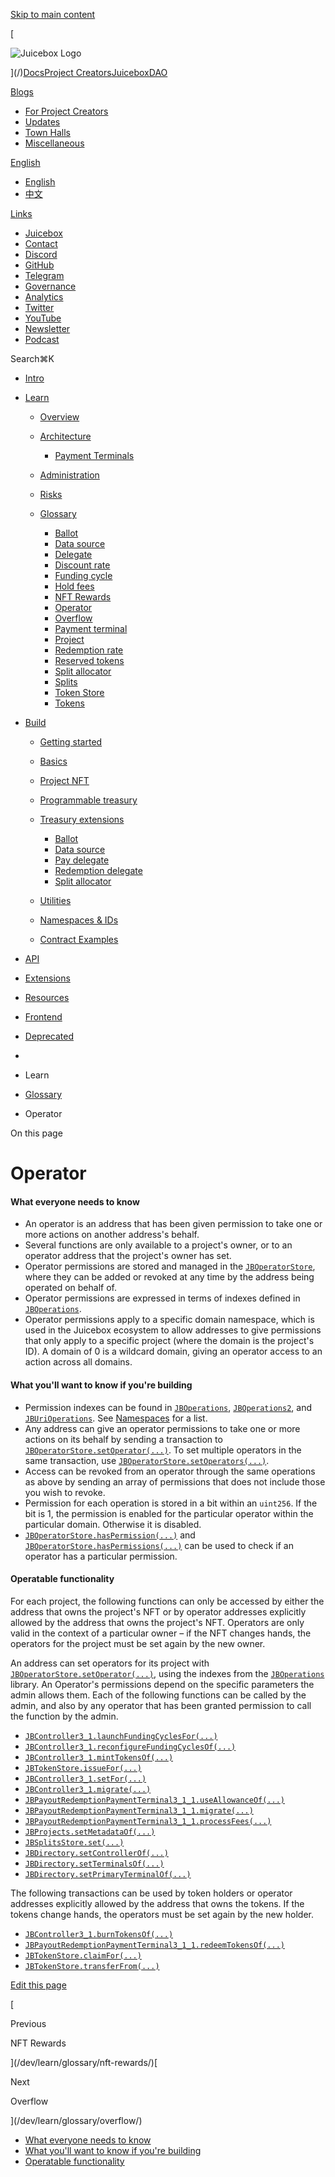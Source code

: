 [Skip to main content](#__docusaurus_skipToContent_fallback)

[

![Juicebox Logo](https://docs.juicebox.money/dev/learn/glossary/operator//img/logo/main-logo-black.svg)

](/)[Docs](/dev/)[Project Creators](/user/)[JuiceboxDAO](/dao/)

[Blogs](/blogs/)

- [For Project Creators](/blog/)
- [Updates](/updates/)
- [Town Halls](/town-hall/)
- [Miscellaneous](/misc/)

[English](#)

- [English](/dev/learn/glossary/operator/)
- [中文](/zh/dev/learn/glossary/operator/)

[Links](#)

- [Juicebox](https://juicebox.money)
- [Contact](https://juicebox.money/contact)
- [Discord](https://discord.gg/juicebox)
- [GitHub](https://github.com/jbx-protocol)
- [Telegram](https://t.me/jbx_eth)
- [Governance](https://jbdao.org)
- [Analytics](/dao/reference/analytics/)
- [Twitter](https://twitter.com/juiceboxETH)
- [YouTube](https://www.youtube.com/c/JuiceboxDAO/)
- [Newsletter](https://subscribepage.io/juicenews)
- [Podcast](https://anchor.fm/thejuicecast)

Search⌘K

- [Intro](/dev/)
- [Learn](#)
    
    - [Overview](/dev/learn/overview/)
    - [Architecture](/dev/learn/architecture/)
        
        - [Payment Terminals](/dev/learn/architecture/terminals/)
    - [Administration](/dev/learn/administration/)
    - [Risks](/dev/learn/risks/)
    - [Glossary](/dev/learn/glossary/)
        
        - [Ballot](/dev/learn/glossary/ballot/)
        - [Data source](/dev/learn/glossary/data-source/)
        - [Delegate](/dev/learn/glossary/delegate/)
        - [Discount rate](/dev/learn/glossary/discount-rate/)
        - [Funding cycle](/dev/learn/glossary/funding-cycle/)
        - [Hold fees](/dev/learn/glossary/hold-fees/)
        - [NFT Rewards](/dev/learn/glossary/nft-rewards/)
        - [Operator](/dev/learn/glossary/operator/)
        - [Overflow](/dev/learn/glossary/overflow/)
        - [Payment terminal](/dev/learn/glossary/payment-terminal/)
        - [Project](/dev/learn/glossary/project/)
        - [Redemption rate](/dev/learn/glossary/redemption-rate/)
        - [Reserved tokens](/dev/learn/glossary/reserved-tokens/)
        - [Split allocator](/dev/learn/glossary/split-allocator/)
        - [Splits](/dev/learn/glossary/splits/)
        - [Token Store](/dev/learn/glossary/token-store/)
        - [Tokens](/dev/learn/glossary/tokens/)
- [Build](#)
    
    - [Getting started](/dev/build/getting-started/)
    - [Basics](/dev/build/basics/)
    - [Project NFT](/dev/build/project-nft/)
    - [Programmable treasury](/dev/build/programmable-treasury/)
    - [Treasury extensions](/dev/build/treasury-extensions/)
        
        - [Ballot](/dev/build/treasury-extensions/ballot/)
        - [Data source](/dev/build/treasury-extensions/data-source/)
        - [Pay delegate](/dev/build/treasury-extensions/pay-delegate/)
        - [Redemption delegate](/dev/build/treasury-extensions/redemption-delegate/)
        - [Split allocator](/dev/build/treasury-extensions/split-allocator/)
    - [Utilities](#)
        
    - [Namespaces & IDs](/dev/build/namespace/)
    - [Contract Examples](/dev/build/examples/)
- [API](#)
    
- [Extensions](#)
    
- [Resources](#)
    
- [Frontend](/dev/frontend/)
    
- [Deprecated](#)
    

- [](/)
- Learn
- [Glossary](/dev/learn/glossary/)
- Operator

On this page

# Operator

#### What everyone needs to know[​](#what-everyone-needs-to-know "Direct link to What everyone needs to know")

- An operator is an address that has been given permission to take one or more actions on another address's behalf.
- Several functions are only available to a project's owner, or to an operator address that the project's owner has set.
- Operator permissions are stored and managed in the [`JBOperatorStore`](/dev/api/contracts/jboperatorstore/), where they can be added or revoked at any time by the address being operated on behalf of.
- Operator permissions are expressed in terms of indexes defined in [`JBOperations`](/dev/api/libraries/jboperations/).
- Operator permissions apply to a specific domain namespace, which is used in the Juicebox ecosystem to allow addresses to give permissions that only apply to a specific project (where the domain is the project's ID). A domain of 0 is a wildcard domain, giving an operator access to an action across all domains.

#### What you'll want to know if you're building[​](#what-youll-want-to-know-if-youre-building "Direct link to What you'll want to know if you're building")

- Permission indexes can be found in [`JBOperations`](/dev/api/libraries/jboperations/), [`JBOperations2`](/dev/api/libraries/jboperations2/), and [`JBUriOperations`](/dev/extensions/juice-token-resolver/libraries/jburioperations/). See [Namespaces](/dev/build/namespace/#operator-indices) for a list.
- Any address can give an operator permissions to take one or more actions on its behalf by sending a transaction to [`JBOperatorStore.setOperator(...)`](/dev/api/contracts/jboperatorstore/write/setoperator/). To set multiple operators in the same transaction, use [`JBOperatorStore.setOperators(...)`](/dev/api/contracts/jboperatorstore/write/setoperators/).
- Access can be revoked from an operator through the same operations as above by sending an array of permissions that does not include those you wish to revoke.
- Permission for each operation is stored in a bit within an `uint256`. If the bit is 1, the permission is enabled for the particular operator within the particular domain. Otherwise it is disabled.
- [`JBOperatorStore.hasPermission(...)`](/dev/api/contracts/jboperatorstore/read/haspermission/) and [`JBOperatorStore.hasPermissions(...)`](/dev/api/contracts/jboperatorstore/read/haspermissions/) can be used to check if an operator has a particular permission.

#### Operatable functionality[​](#operatable-functionality "Direct link to Operatable functionality")

For each project, the following functions can only be accessed by either the address that owns the project's NFT or by operator addresses explicitly allowed by the address that owns the project's NFT. Operators are only valid in the context of a particular owner – if the NFT changes hands, the operators for the project must be set again by the new owner.

An address can set operators for its project with [`JBOperatorStore.setOperator(...)`](/dev/api/contracts/jboperatorstore/write/setoperator/), using the indexes from the [`JBOperations`](/dev/api/libraries/jboperations/) library. An Operator's permissions depend on the specific parameters the admin allows them. Each of the following functions can be called by the admin, and also by any operator that has been granted permission to call the function by the admin.

- [`JBController3_1.launchFundingCyclesFor(...)`](/dev/api/contracts/or-controllers/jbcontroller3_1/#launchfundingcyclesfor)
- [`JBController3_1.reconfigureFundingCyclesOf(...)`](/dev/api/contracts/or-controllers/jbcontroller3_1/#reconfigurefundingcyclesof)
- [`JBController3_1.mintTokensOf(...)`](/dev/api/contracts/or-controllers/jbcontroller3_1/#minttokensof)
- [`JBTokenStore.issueFor(...)`](/dev/api/contracts/jbtokenstore/write/issuefor/)
- [`JBController3_1.setFor(...)`](/dev/api/contracts/jbtokenstore/write/setfor/)
- [`JBController3_1.migrate(...)`](/dev/api/contracts/or-controllers/jbcontroller3_1/#migrate)
- [`JBPayoutRedemptionPaymentTerminal3_1_1.useAllowanceOf(...)`](/dev/api/contracts/or-payment-terminals/or-abstract/jbpayoutredemptionpaymentterminal3_1_1/#useallowanceof)
- [`JBPayoutRedemptionPaymentTerminal3_1_1.migrate(...)`](/dev/api/contracts/or-payment-terminals/or-abstract/jbpayoutredemptionpaymentterminal3_1_1/#migrate)
- [`JBPayoutRedemptionPaymentTerminal3_1_1.processFees(...)`](/dev/api/contracts/or-payment-terminals/or-abstract/jbpayoutredemptionpaymentterminal3_1_1/#processfees)
- [`JBProjects.setMetadataOf(...)`](/dev/api/contracts/jbprojects/write/setmetadataof/)
- [`JBSplitsStore.set(...)`](/dev/api/contracts/jbsplitsstore/write/set/)
- [`JBDirectory.setControllerOf(...)`](/dev/api/contracts/jbdirectory/write/setcontrollerof/)
- [`JBDirectory.setTerminalsOf(...)`](/dev/api/contracts/jbdirectory/write/setterminalsof/)
- [`JBDirectory.setPrimaryTerminalOf(...)`](/dev/api/contracts/jbdirectory/write/setprimaryterminalof/)

The following transactions can be used by token holders or operator addresses explicitly allowed by the address that owns the tokens. If the tokens change hands, the operators must be set again by the new holder.

- [`JBController3_1.burnTokensOf(...)`](/dev/api/contracts/or-controllers/jbcontroller3_1/#burntokensof)
- [`JBPayoutRedemptionPaymentTerminal3_1_1.redeemTokensOf(...)`](/dev/api/contracts/or-payment-terminals/or-abstract/jbpayoutredemptionpaymentterminal3_1_1/#redeemtokensof)
- [`JBTokenStore.claimFor(...)`](/dev/api/contracts/jbtokenstore/write/claimfor/)
- [`JBTokenStore.transferFrom(...)`](/dev/api/contracts/jbtokenstore/write/transferfrom/)

[Edit this page](https://github.com/jbx-protocol/juice-docs/blob/main/docs/dev/learn/glossary/operator.md)

[

Previous

NFT Rewards

](/dev/learn/glossary/nft-rewards/)[

Next

Overflow

](/dev/learn/glossary/overflow/)

- [What everyone needs to know](#what-everyone-needs-to-know)
- [What you'll want to know if you're building](#what-youll-want-to-know-if-youre-building)
- [Operatable functionality](#operatable-functionality)